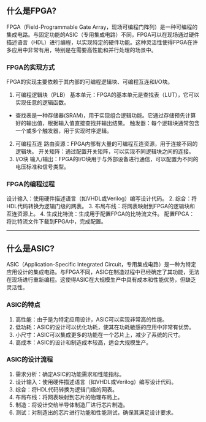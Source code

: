 ## 什么是FPGA?
FPGA（Field-Programmable Gate Array，现场可编程门阵列）是一种可编程的集成电路。与固定功能的ASIC（专用集成电路）不同，FPGA可以在现场通过硬件描述语言（HDL）进行编程，以实现特定的硬件功能。这种灵活性使得FPGA在许多应用中非常有用，特别是在需要高性能和并行处理的场景中。

### FPGA的实现方式
FPGA的实现主要依赖于其内部的可编程逻辑块、可编程互连和I/O块。
1. 可编程逻辑块（PLB）
基本单元：FPGA的基本单元是查找表（LUT），它可以实现任意的逻辑函数。
* 查找表是一种存储器(SRAM)，用于实现组合逻辑功能。它通过存储预先计算好的输出值，根据输入值直接查找并输出结果。
触发器：每个逻辑块通常包含一个或多个触发器，用于实现时序逻辑。
2. 可编程互连
路由资源：FPGA内部有大量的可编程互连资源，用于连接不同的逻辑块。
开关矩阵：通过配置开关矩阵，可以实现不同逻辑块之间的连接。
3. I/O块
输入/输出：FPGA的I/O块用于与外部设备进行通信，可以配置为不同的电压标准和信号类型。
### FPGA的编程过程
设计输入：使用硬件描述语言（如VHDL或Verilog）编写设计代码。
2. 综合：将HDL代码转换为逻辑门级的网表。
3. 布局布线：将网表映射到FPGA的逻辑块和互连资源上。
4. 生成比特流：生成用于配置FPGA的比特流文件。
配置FPGA：将比特流文件下载到FPGA中，完成配置。

---------------------------------------------

## 什么是ASIC?
ASIC（Application-Specific Integrated Circuit，专用集成电路）是一种为特定应用设计的集成电路。与FPGA不同，ASIC在制造过程中已经确定了其功能，无法在现场进行重新编程。这使得ASIC在大规模生产中具有成本和性能优势，但缺乏灵活性。

### ASIC的特点
1. 高性能：由于是为特定应用设计，ASIC可以实现非常高的性能。
2. 低功耗：ASIC的设计可以优化功耗，使其在功耗敏感的应用中非常有优势。
3. 小尺寸：ASIC可以集成更多的功能在一个芯片上，减少了系统的尺寸。
4. 高成本：ASIC的设计和制造成本较高，适合大规模生产。

### ASIC的设计流程
1. 需求分析：确定ASIC的功能需求和性能指标。
2. 设计输入：使用硬件描述语言（如VHDL或Verilog）编写设计代码。
3. 综合：将HDL代码转换为逻辑门级的网表。
4. 布局布线：将网表映射到芯片的物理布局上。
5. 制造：将设计交给半导体制造厂进行芯片制造。
6. 测试：对制造出的芯片进行功能和性能测试，确保其满足设计要求。